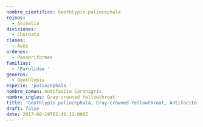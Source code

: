 ```yaml
---
nombre_cientifico: Geothlypis poliocephala
reinos:
  - Animalia
divisiones:
  - Chordata
clases:
  - Aves
ordenes:
  - Passeriformes
familias:
  - 'Parulidae '
generos:
  - Geothlypis
especie: 'poliocephala '
nombre_comun: Antifacito Coronigrís
nombre_ingles: Gray-crowned Yellowthroat
title: 'Geothlypis poliocephala, Gray-crowned Yellowthroat, Antifacito Coronigrís'
draft: false
date: 2017-08-19T02:46:32.000Z
---
```


